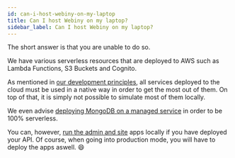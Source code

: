 ```yaml
---
id: can-i-host-webiny-on-my-laptop
title: Can I host Webiny on my laptop?
sidebar_label: Can I host Webiny on my laptop?
---
```


The short answer is that you are unable to do so.

We have various serverless resources that are deployed to AWS such as Lambda Functions, S3 Buckets and Cognito.

As mentioned in [our development principles](/docs/get-started/development-principles/#cloud-native-development), all services deployed to the cloud must be used in a native way in order to get the most out of them. On top of that, it is simply not possible to simulate most of them locally.

We even advise [deploying MongoDB on a managed service](/docs/faq/how-is-webiny-serverless#webiny-uses-mongodb-that-is-not-serverless) in order to be 100% serverless.

You can, however, [run the admin and site](/docs/get-started/quick-start#2-start-admin-app) apps locally if you have deployed your API. Of course, when going into production mode, you will have to deploy the apps aswell. 😄
